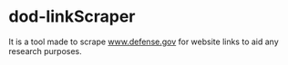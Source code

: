 # dod-linkScraper
It is a tool made to scrape www.defense.gov for website links to aid any research purposes.
